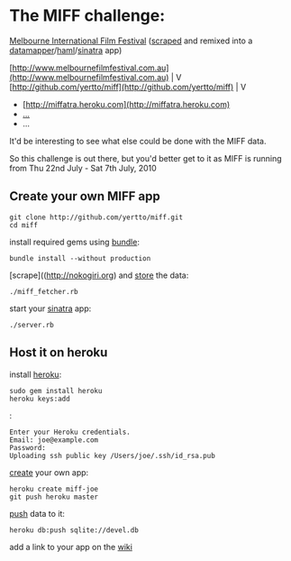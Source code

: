 # The MIFF challenge:

[Melbourne International Film Festival](http://www.melbournefilmfestival.com.au) ([scraped](http://nokogiri.org) and remixed into a [datamapper](http://datamapper.org/docs)/[haml](http://haml-lang.com/tutorial.html)/[sinatra](http://www.sinatrarb.com/intro.html) app)


[http://www.melbournefilmfestival.com.au](http://www.melbournefilmfestival.com.au)
                |
                V
[http://github.com/yertto/miff](http://github.com/yertto/miff)
                |
                V
 * [http://miffatra.heroku.com](http://miffatra.heroku.com)
 * [...](http://wiki.github.com/yertto/miff/)
 * ...
  
It'd be interesting to see what else could be done with the MIFF data.

So this challenge is out there, but you'd better get to it
as MIFF is running from Thu 22nd July - Sat 7th July, 2010

## Create your own MIFF app

    git clone http://github.com/yertto/miff.git
    cd miff

install required gems using [bundle](http://gembundler.com/bundle_install.html):

    bundle install --without production

[scrape]((http://nokogiri.org) and [store](http://datamapper.org/docs) the data:

    ./miff_fetcher.rb

start your [sinatra](http://www.sinatrarb.com/intro.html) app:

    ./server.rb


## Host it on heroku

install [heroku](http://docs.heroku.com/heroku-command#installation):

    sudo gem install heroku
    heroku keys:add

:

    Enter your Heroku credentials.
    Email: joe@example.com
    Password: 
    Uploading ssh public key /Users/joe/.ssh/id_rsa.pub

[create](http://docs.heroku.com/creating-apps) your own app:

    heroku create miff-joe
    git push heroku master

[push](http://docs.heroku.com/taps#import-push-to-heroku) data to it:

    heroku db:push sqlite://devel.db

add a link to your app on the [wiki](http://wiki.github.com/yertto/miff/)
